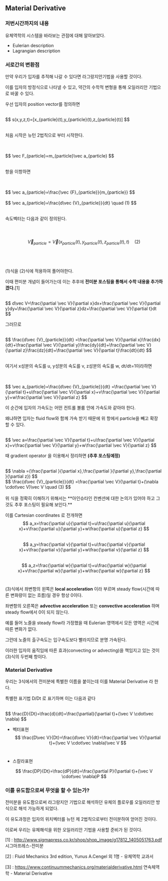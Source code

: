 ## Material Derivative

### 저번시간까지의 내용

유체역학의 시스템을 바라보는 관점에 대해 알아보았다.

- Eulerian description
- Lagrangian description



### 서로간의 변환점

만약 우리가 입자를 추적해 나갈 수 있다면 라그랑지안기법을 사용할 것이다.

이를 입자의 방정식으로 나타낼 수 있고, 약간의 수학적 변형을 통해 오일러리안 기법으로 바꿀 수 있다.

우선 입자의 position vector를 정의하면 

<br/>
$$
s(x,y,z,t)=[x_{particle}(t),y_{particle}(t),z_{particle}(t)]
$$
<br>

<br/>

처음 시작은 뉴턴 2법칙으로 부터 시작한다.

<br>

<br/>
$$
\vec F_{particle}=m_{particle}\vec a_{particle}
$$
<br>

<br/>

항을 이항하면

<br>

<br/>
$$
\vec a_{particle}=\frac{\vec {F}_{particle}}{m_{particle}}
$$
<br>

<br/>
$$
\vec a_{particle}=\frac{d\vec {V}_{particle}}{dt} \quad (1)
$$
<br>

<br/>

속도벡터는 다음과 같이 정의된다.

<br><br/>
$$
\vec V_{particle}=\vec V(x_{particle}(t),y_{particle}(t),z_{particle}(t),t) \quad (2)
$$
<br>

<br/>

(1)식을 (2)식에 적용하여 풀어야한다.

이때 편미분 개념이 들어가는데 이는 추후에 **전미분 포스팅을 통해서 수학 내용을 추가하겠다.**[1]

<br/>
$$
d\vec V=\frac{\partial \vec V}{\partial x}dx+\frac{\partial \vec V}{\partial y}dy+\frac{\partial \vec V}{\partial z}dz+\frac{\partial \vec V}{\partial t}dt
$$
<br>

그러므로 

<br/>
$$
\frac{d\vec {V}_{particle}}{dt} =\frac{\partial \vec V}{\partial x}\frac{dx}{dt}+\frac{\partial \vec V}{\partial y}\frac{dy}{dt}+\frac{\partial \vec V}{\partial z}\frac{dz}{dt}+\frac{\partial \vec V}{\partial t}\frac{dt}{dt}
$$
<br>

<br/>

여기서 x성분의 속도를 u, y성분의 속도를 v, z성분의 속도를 w, dt/dt=1이라하면

<br>

<br/>
$$
\vec a_{particle}=\frac{d\vec {V}_{particle}}{dt} =\frac{\partial \vec V}{\partial t}+u\frac{\partial \vec V}{\partial x}+v\frac{\partial \vec V}{\partial y}+w\frac{\partial \vec V}{\partial z}
$$
<br>

이 순간에 입자의 가속도는 어떤 컨트롤 볼륨 안에 가속도와 같아야 한다.

왜냐하면 입자는 fluid flow와 함께 가속 받기 때문에  위 항에서 particle을 빼고 확장 할 수 있다.

<br>
$$
\vec a=\frac{\partial \vec V}{\partial t}+u\frac{\partial \vec V}{\partial x}+v\frac{\partial \vec V}{\partial y}+w\frac{\partial \vec V}{\partial z}
$$
<br>

때 gradient operator 을 이용해서 정리하면 **(추후 포스팅예정)**

<br>
$$
\nabla =(\frac{\partial }{\partial x},\frac{\partial }{\partial y},\frac{\partial }{\partial z})
$$
<br> 
$$
\frac{d\vec {V}_{particle}}{dt} =\frac{\partial \vec V}{\partial t}+(\nabla \cdot\vec V)\vec V             \quad (3)
$$
<br><br> 위 식을 정확히 이해하기 위해서는 **아인슈타인 컨벤션에 대한 논의가 있어야 하고 그것도 추후 포스팅이 필요해 보인다.** 

이를 Cartesian coordinates 로 전개하면<br>
$$
a_x=\frac{\partial  u}{\partial t}+u\frac{\partial u}{\partial x}+v\frac{\partial u}{\partial y}+w\frac{\partial u}{\partial z}
$$
<br>
$$
a_y=\frac{\partial  v}{\partial t}+u\frac{\partial v}{\partial x}+v\frac{\partial v}{\partial y}+w\frac{\partial v}{\partial z}
$$
<br>
$$
a_z=\frac{\partial  w}{\partial t}+u\frac{\partial w}{\partial x}+v\frac{\partial w}{\partial y}+w\frac{\partial w}{\partial z}
$$
<br>

(3)식에서 좌변항의 왼쪽은 **local acceleration** 이라 부르며 steady flow(시간에 따른 변화량이 없는 흐름)일 경우 항상 0이다.

좌변항의 오른쪽은 **advective acceleration** 또는 **convective acceleration** 하며 steady flow에서 0이 되지 않는다.

예를 들어 노즐을 steady flow라 가정했을 때 Eulerian 영역에서 모든 영역은 시간에 따른 변화가 없다.

그런데 노즐의 출구속도는 입구속도보다 빨라지므로 분명 가속된다.

이러한 입자의 움직임에 따른 효과(convecting or advecting)을 책임지고 있는 것이 (3)식의 두번째 항이다.

### Material Derivative

우리는 3식에서의 전미분에 특별한 이름을 붙이는데 이를 Material Derivative 라 한다.

특별한 표기법 D/Dt 로 표기하며 이는 다음과 같다

<br>
$$
\frac{D}{Dt}=\frac{d}{dt}=\frac{\partial}{\partial t}+(\vec V \cdot\vec \nabla)
$$

- 벡터표현
  $$
  \frac{D\vec V}{Dt}=\frac{d\vec V}{dt}=\frac{\partial \vec V}{\partial t}+(\vec V \cdot\vec \nabla)\vec V
  $$
  <br>

- 스칼라표현 

$$
\frac{DP}{Dt}=\frac{dP}{dt}=\frac{\partial P}{\partial t}+(\vec V \cdot\vec \nabla)P
$$



### 이를 유도함으로써 무엇을 할 수 있는가?

전미분을 유도함으로써 라그랑지안 기법으로 해석하던 유체의 플로우를 오일러리안 방식으로 해석 가능하게 되었다.

이 유도과정은 입자의 위치벡터를 뉴턴 제 2법칙으로부터 전미분하여 얻어진 것이다.

이로써 우리는 유체해석을 위한 오일러리안 기법을 사용할 준비가 된 것이다.



[1] : http://www.sigmapress.co.kr/shop/shop_image/g17812_1405051763.pdf 시그마프레스-전미분

[2] : Fluid Mechanics 3rd edition,  Yunus A.Cengel 외 1명 - 유체역학 교과서

[3] : https://www.continuummechanics.org/materialderivative.html 연속체역학 - Material Derivative

